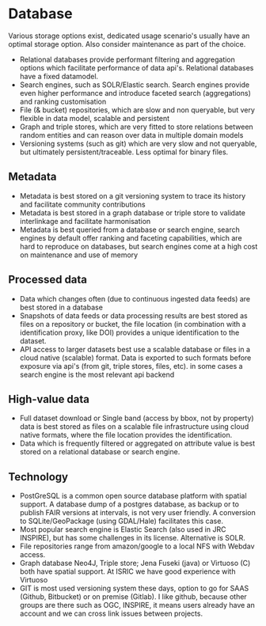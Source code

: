 # Database

Various storage options exist, dedicated usage scenario's usually have an optimal storage option. Also consider maintenance as part of the choice.

- Relational databases provide performant filtering and aggregation options which facilitate performance of data api's. Relational databases have a fixed datamodel. 
- Search engines, such as SOLR/Elastic search. Search engines provide even higher performance and introduce faceted search (aggregations) and ranking customisation
- File (& bucket) repositories, which are slow and non queryable, but very flexible in data model, scalable and persistent
- Graph and triple stores, which are very fitted to store relations between random entities and can reason over data in multiple domain models
- Versioning systems (such as git) which are very slow and not queryable, but ultimately persistent/traceable. Less optimal for binary files.

## Metadata

- Metadata is best stored on a git versioning system to trace its history and facilitate community contributions
- Metadata is best stored in a graph database or triple store to validate interlinkage and facilitate harmonisation
- Metadata is best queried from a database or search engine, search engines by default offer ranking and faceting capabilities, which are hard to reproduce on databases, but search engines come at a high cost on maintenance and use of memory

## Processed data

- Data which changes often (due to continuous ingested data feeds) are best stored in a database
- Snapshots of data feeds or data processing results are best stored as files on a repository or bucket, the file location (in combination with a identification proxy, like DOI) provides a unique identification to the dataset.
- API access to larger datasets best use a scalable database or files in a cloud native (scalable) format. Data is exported to such formats before exposure via api's (from git, triple stores, files, etc). in some cases a search engine is the most relevant api backend

## High-value data

- Full dataset download or Single band (access by bbox, not by property) data is best stored as files on a scalable file infrastructure using cloud native formats, where the file location provides the identification.
- Data which is frequently filtered or aggregated on attribute value is best stored on a relational database or search engine.

## Technology

- PostGreSQL is a common open source database platform with spatial support. A database dump of a postgres database, as backup or to publish FAIR versions at intervals, is not very user friendly. A conversion to SQLite/GeoPackage (using GDAL/Hale) facilitates this case.
- Most popular search engine is Elastic Search (also used in JRC INSPIRE), but has some challenges in its license. Alternative is SOLR.
- File repositories range from amazon/google to a local NFS with Webdav access.
- Graph database Neo4J, Triple store; Jena Fuseki (java) or Virtuoso (C) both have spatial support. At ISRIC we have good experience with Virtuoso
- GIT is most used versioning system these days, option to go for SAAS (Github, Bitbucket) or on premise (Gitlab). I like github, because other groups are there such as OGC, INSPIRE, it means users already have an account and we can cross link issues between projects.
 
